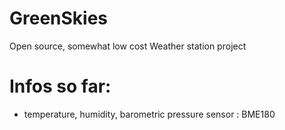 GreenSkies
==========

Open source, somewhat low cost Weather station project



Infos so far:
=============

- temperature, humidity, barometric pressure sensor : BME180 
